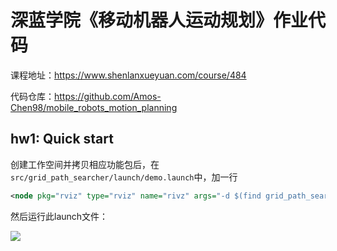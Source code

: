 # 深蓝学院《移动机器人运动规划》作业代码
课程地址：https://www.shenlanxueyuan.com/course/484

代码仓库：https://github.com/Amos-Chen98/mobile_robots_motion_planning

## hw1: Quick start

创建工作空间并拷贝相应功能包后，在`src/grid_path_searcher/launch/demo.launch`中，加一行

```xml
<node pkg="rviz" type="rviz" name="rivz" args="-d $(find grid_path_searcher)/launch/rviz_config/demo.rviz" />
```

然后运行此launch文件：

![](https://raw.githubusercontent.com/Amos-Chen98/Image_bed/main/2022/DeepinScreenshot_20220703113354.png)

